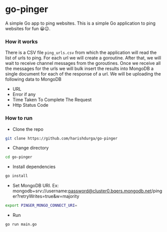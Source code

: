 # go-pinger

A simple Go app to ping websites.
This is a simple Go application to ping websites for fun 😀😉.

### How it works

There is a CSV file `ping_urls.csv` from which the application will read the list of urls to ping. For each url we will create a goroutine. After that, we will wait to receive channel messages from the goroutines.
Once we receive all the messages for the urls we will bulk insert the results into MongoDB a single document for each of the response of a url. We will be uploading the following data to MongoDB

- URL
- Error if any
- Time Taken To Complete The Request
- Http Status Code

### How to run

- Clone the repo

```bash
git clone https://github.com/harishdurga/go-pinger
```

- Change directory

```bash
cd go-pinger
```

- Install dependencies

```bash
go install
```

- Set MongoDB URI. Ex: mongodb+srv://username:password@cluster0.bqers.mongodb.net/pinger?retryWrites=true&w=majority

```bash
export PINGER_MONGO_CONNECT_URI=
```

- Run

```bash
go run main.go
```
